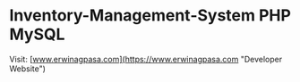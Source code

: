 # Inventory-Management-System PHP MySQL  
Visit: [www.erwinagpasa.com](https://www.erwinagpasa.com "Developer Website")
